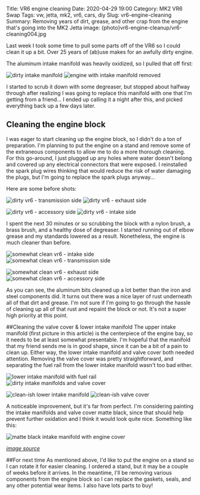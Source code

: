 Title: VR6 engine cleaning
Date: 2020-04-29 19:00
Category: MK2 VR6 Swap
Tags: vw, jetta, mk2, vr6, cars, diy
Slug: vr6-engine-cleaning
Summary: Removing years of dirt, grease, and other crap from the engine that's going into the MK2 Jetta
image: {photo}vr6-engine-cleanup/vr6-cleaning004.jpg

Last week I took some time to pull some parts off of the VR6 so I could clean it up a bit.  Over 25 years of (ab)use makes for an awfully dirty engine.

The aluminum intake manifold was heavily oxidized, so I pulled that off first:

![dirty intake manifold]({lightbox}vr6-engine-cleanup/intake-manifold-dirty001.jpg) ![engine with intake manifold removed]({lightbox}vr6-engine-cleanup/intake-manifold-removed001.jpg)

I started to scrub it down with some degreaser, but stopped about halfway through after realizing I was going to replace this manifold with one that I'm getting from a friend...  I ended up calling it a night after this, and picked everything back up a few days later.

## Cleaning the engine block
I was eager to start cleaning up the engine block, so I didn't do a ton of preparation.  I'm planning to put the engine on a stand and remove some of the extraneous components to allow me to do a more thorough cleaning.  For this go-around, I just plugged up any holes where water doesn't belong and covered up any electrical connectors that were exposed.  I reinstalled the spark plug wires thinking that would reduce the risk of water damaging the plugs, but I'm going to replace the spark plugs anyway...

Here are some before shots:

![dirty vr6 - transmission side]({lightbox}vr6-engine-cleanup/vr6-cleaning001.jpg) ![dirty vr6 - exhaust side]({lightbox}vr6-engine-cleanup/vr6-cleaning002.jpg)

![dirty vr6 - accessory side]({lightbox}vr6-engine-cleanup/vr6-cleaning003.jpg) ![dirty vr6 - intake side]({lightbox}vr6-engine-cleanup/vr6-cleaning004.jpg)

I spent the next 30 minutes or so scrubbing the block with a nylon brush, a brass brush, and a healthy dose of degreaser.  I started running out of elbow grease and my standards lowered as a result.  Nonetheless, the engine is much cleaner than before.

![somewhat clean vr6 - intake side]({lightbox}vr6-engine-cleanup/vr6-cleaning005.jpg) ![somewhat clean vr6 - transmission side]({lightbox}vr6-engine-cleanup/vr6-cleaning006.jpg)

![somewhat clean vr6 - exhaust side]({lightbox}vr6-engine-cleanup/vr6-cleaning007.jpg) ![somewhat clean vr6 - accessory side]({lightbox}vr6-engine-cleanup/vr6-cleaning008.jpg)

As you can see, the aluminum bits cleaned up a lot better than the iron and steel components did.  It turns out there was a nice layer of rust underneath all of that dirt and grease.  I'm not sure if I'm going to go through the hassle of cleaning up all of that rust and repaint the block or not.  It's not a super high priority at this point.

##Cleaning the valve cover & lower intake manifold
The upper intake manifold (first picture in this article) is the centerpiece of the engine bay, so it needs to be at least somewhat presentable.  I'm hopeful that the manifold that my friend sends me is in good shape, since it can be a bit of a pain to clean up.  Either way, the lower intake manifold and valve cover both needed attention.  Removing the valve cover was pretty straightforward, and separating the fuel rail from the lower intake manifold wasn't too bad either.

![lower intake manifold with fuel rail]({lightbox}vr6-engine-cleanup/lower-intake-manifold001.jpg) ![dirty intake manifolds and valve cover]({lightbox}vr6-engine-cleanup/intake-valve-cover-dirty001.jpg)

![clean-ish lower intake manifold]({lightbox}vr6-engine-cleanup/lower-intake-manifold-clean001.jpg) ![clean-ish valve cover]({lightbox}vr6-engine-cleanup/valve-cover-clean001.jpg)

A noticeable improvement, but it's far from perfect.  I'm considering painting the intake manifolds and valve cover matte black, since that should help prevent further oxidation and I think it would look quite nice.  Something like this:

![matte black intake manifold with engine cover]({lightbox}vr6-engine-cleanup/painted-intake-manifold.jpg)

_[image source](https://www.vr6oc.com/forum/forums/topic/41882-painting-air-intake-manifold-and-plastic-cover/?do=findComment&comment=406134)_

##For next time
As mentioned above, I'd like to put the engine on a stand so I can rotate it for easier cleaning.  I ordered a stand, but it may be a couple of weeks before it arrives.  In the meantime, I'll be removing various components from the engine block so I can replace the gaskets, seals, and any other potential wear items.  I also have lots parts to buy!
